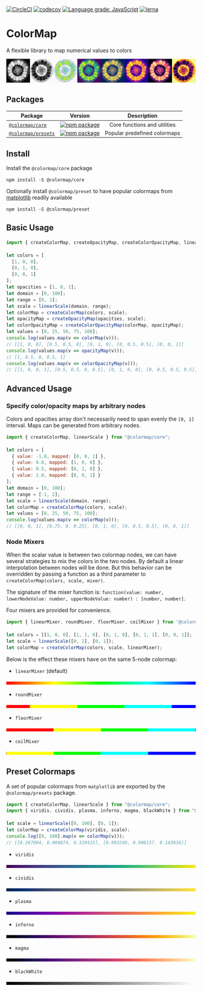 [![CircleCI](https://circleci.com/gh/alesgenova/colormap/tree/master.svg?style=shield)](https://circleci.com/gh/alesgenova/colormap/tree/master)
[![codecov](https://codecov.io/gh/alesgenova/colormap/branch/master/graph/badge.svg)](https://codecov.io/gh/alesgenova/colormap)
[![Language grade: JavaScript](https://img.shields.io/lgtm/grade/javascript/g/alesgenova/colormap.svg)](https://lgtm.com/projects/g/alesgenova/colormap/context:javascript)
[![lerna](https://img.shields.io/badge/maintained%20with-lerna-cc00ff.svg)](https://lerna.js.org/)

# ColorMap
A flexible library to map numerical values to colors

<img src='img/demo.png'/>

## Packages
| Package | Version | Description |
| ------- | ------- |:-----:|
| [`@colormap/core`](packages/core) | [![npm package](https://img.shields.io/npm/v/@colormap/core.svg)](https://www.npmjs.com/package/@colormap/core) | Core functions and utilities
| [`@colormap/presets`](packages/presets) | [![npm package](https://img.shields.io/npm/v/@colormap/presets.svg)](https://www.npmjs.com/package/@colormap/presets) | Popular predefined colormaps

## Install
Install the `@colormap/core` package
```
npm install -S @colormap/core
```

Optionally install `@colormap/preset` to have popular colormaps from [matplotlib](https://matplotlib.org/tutorials/colors/colormaps.html) readily available
```
npm install -S @colormap/preset
```

## Basic Usage
```javascript
import { createColorMap, createOpacityMap, createColorOpacityMap, linearScale } from "@colormap/core";

let colors = [
  [1, 0, 0],
  [0, 1, 0],
  [0, 0, 1]
];
let opacities = [1, 0, 1];
let domain = [0, 100];
let range = [0, 1];
let scale = linearScale(domain, range);
let colorMap = createColorMap(colors, scale);
let opacityMap = createOpacityMap(opacities, scale);
let colorOpacityMap = createColorOpacityMap(colorMap, opacityMap);
let values = [0, 25, 50, 75, 100];
console.log(values.map(v => colorMap(v)));
// [[1, 0, 0], [0.5, 0.5, 0], [0, 1, 0], [0, 0.5, 0.5], [0, 0, 1]]
console.log(values.map(v => opacityMap(v)));
// [1, 0.5, 0, 0.5, 1]
console.log(values.map(v => colorOpacityMap(v)));
// [[1, 0, 0, 1], [0.5, 0.5, 0, 0.5], [0, 1, 0, 0], [0, 0.5, 0.5, 0.5], [0, 0, 1, 1]]
```

## Advanced Usage
### Specify color/opacity maps by arbitrary nodes
Colors and opacities array don't necessarily need to span evenly the `[0, 1]` interval.
Maps can be generated from arbitrary nodes.
```javascript
import { createColorMap, linearScale } from "@colormap/core";

let colors = [
  { value: -1.0, mapped: [0, 0, 1] },
  { value: 0.0, mapped: [1, 0, 0] },
  { value: 0.5, mapped: [0, 1, 0] },
  { value: 2.0, mapped: [0, 0, 1] }
];
let domain = [0, 100];
let range = [-1, 2];
let scale = linearScale(domain, range);
let colorMap = createColorMap(colors, scale);
let values = [0, 25, 50, 75, 100];
console.log(values.map(v => colorMap(v)));
// [[0, 0, 1], [0.75, 0, 0.25], [0, 1, 0], [0, 0.5, 0.5], [0, 0, 1]]
```

### Node Mixers
When the scalar value is between two colormap nodes, we can have several strategies to mix the colors in the two nodes. By default a linear interpolation between nodes will be done. But this behavior can be overridden by passing a function as a third parameter to `createColorMap(colors, scale, mixer)`.

The signature of the mixer function is: `function(value: number, lowerNodeValue: number, upperNodeValue: number) : [number, number]`.

Four mixers are provided for convenience.
```javascript
import { linearMixer, roundMixer, floorMixer, ceilMixer } from '@colormap/core';

let colors = [[1, 0, 0], [1, 1, 0], [0, 1, 0], [0, 1, 1], [0, 0, 1]];
let scale = linearScale([0, 1], [0, 1]);
let colorMap = createColorMap(colors, scale, linearMixer);
```
Below is the effect these mixers have on the same 5-node colormap:
- `linearMixer` (default)
<img src='img/linear_mixer.png'/>

- `roundMixer`
<img src='img/round_mixer.png'/>

- `floorMixer`
<img src='img/floor_mixer.png'/>

- `ceilMixer`
<img src='img/ceil_mixer.png'/>

## Preset Colormaps
A set of popular colormaps from `matplotlib` are exported by the `@colormap/presets` package.
```javascript
import { createColorMap, linearScale } from "@colormap/core";
import { viridis, cividis, plasma, inferno, magma, blackWhite } from "@colormap/presets";

let scale = linearScale([0, 100], [0, 1]);
let colorMap = createColorMap(viridis, scale);
console.log([0, 100].map(v => colorMap(v)));
// [[0.267004, 0.004874, 0.329415], [0.993248, 0.906157, 0.143936]]
```

- `viridis`
<img src='img/viridis.png'/>

- `cividis`
<img src='img/cividis.png'/>

- `plasma`
<img src='img/plasma.png'/>

- `inferno`
<img src='img/inferno.png'/>

- `magma`
<img src='img/magma.png'/>

- `blackWhite`
<img src='img/blackWhite.png'/>
